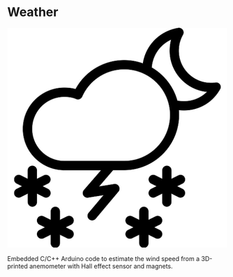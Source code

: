 # Weather
![](img/logo.png.png)

Embedded C/C++ Arduino code to estimate the wind speed from a 3D-printed anemometer with Hall effect sensor and magnets.

